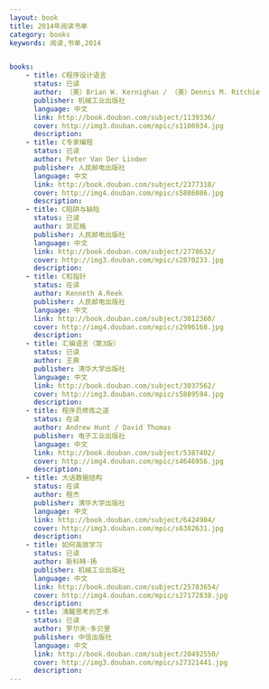 ```yaml
---
layout: book
title: 2014年阅读书单
category: books
keywords: 阅读,书单,2014


books: 
    - title: C程序设计语言
      status: 已读
      author: （美）Brian W. Kernighan / （美）Dennis M. Ritchie 
      publisher: 机械工业出版社
      language: 中文
      link: http://book.douban.com/subject/1139336/
      cover: http://img3.douban.com/mpic/s1106934.jpg
      description: 
    - title: C专家编程
      status: 已读
      author: Peter Van Der Linden 
      publisher: 人民邮电出版社
      language: 中文
      link: http://book.douban.com/subject/2377310/
      cover: http://img4.douban.com/mpic/s5886086.jpg
      description:   
    - title: C陷阱与缺陷
      status: 已读
      author: 凯尼格
      publisher: 人民邮电出版社
      language: 中文
      link: http://book.douban.com/subject/2778632/
      cover: http://img3.douban.com/mpic/s2870233.jpg
      description: 
    - title: C和指针
      status: 在读
      author: Kenneth A.Reek 
      publisher: 人民邮电出版社
      language: 中文
      link: http://book.douban.com/subject/3012360/
      cover: http://img4.douban.com/mpic/s2996168.jpg
      description: 
    - title: 汇编语言（第3版）
      status: 已读
      author: 王爽
      publisher: 清华大学出版社
      language: 中文
      link: http://book.douban.com/subject/3037562/
      cover: http://img3.douban.com/mpic/s5889594.jpg
      description: 
    - title: 程序员修炼之道
      status: 在读
      author: Andrew Hunt / David Thomas 
      publisher: 电子工业出版社
      language: 中文
      link: http://book.douban.com/subject/5387402/
      cover: http://img4.douban.com/mpic/s4646956.jpg
      description:      
    - title: 大话数据结构
      status: 在读
      author: 程杰 
      publisher: 清华大学出版社
      language: 中文
      link: http://book.douban.com/subject/6424904/
      cover: http://img3.douban.com/mpic/s6382631.jpg
      description:
    - title: 如何高效学习
      status: 已读
      author: 斯科特·扬
      publisher: 机械工业出版社
      language: 中文
      link: http://book.douban.com/subject/25783654/
      cover: http://img4.douban.com/mpic/s27172838.jpg
      description:       
    - title: 清醒思考的艺术
      status: 已读
      author: 罗尔夫·多贝里 
      publisher: 中信出版社
      language: 中文
      link: http://book.douban.com/subject/20492550/
      cover: http://img3.douban.com/mpic/s27321441.jpg
      description:                
---
```


